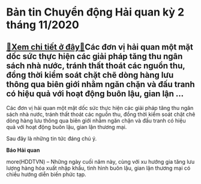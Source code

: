 Bản tin Chuyển động Hải quan kỳ 2 tháng 11/2020
===============================================

[:gift:Xem chi tiết ở đây:gift:](https://hddtvn.com/ban-tin-chuyen-dong-hai-quan-ky-2-thang-11-2020/)Các đơn vị hải quan một mặt dốc sức thực hiện các giải pháp tăng thu ngân sách nhà nước, tránh thất thoát các nguồn thu, đồng thời kiểm soát chặt chẽ dòng hàng lưu thông qua biên giới nhằm ngăn chặn và đấu tranh có hiệu quả với hoạt động buôn lậu, gian lận …
------------------------------------------------------------------------------------------------------------------------------------------------------------------------------------------------------------------------------------------------------------------


Các đơn vị hải quan một mặt dốc sức thực hiện các giải pháp tăng thu ngân sách nhà nước, tránh thất thoát các nguồn thu, đồng thời kiểm soát chặt chẽ dòng hàng lưu thông qua biên giới nhằm ngăn chặn và đấu tranh có hiệu quả với hoạt động buôn lậu, gian lận thương mại.


Sau đây là những tin tức đáng chú ý.




**Báo Hải quan**



more(HDDTVN) – Những ngày cuối năm này, cùng với xu hướng gia tăng lưu lượng hàng hóa xuất nhập khẩu, tình hình buôn lậu, gian lận thương mại có chiều hướng diễn biến phức tạp.


